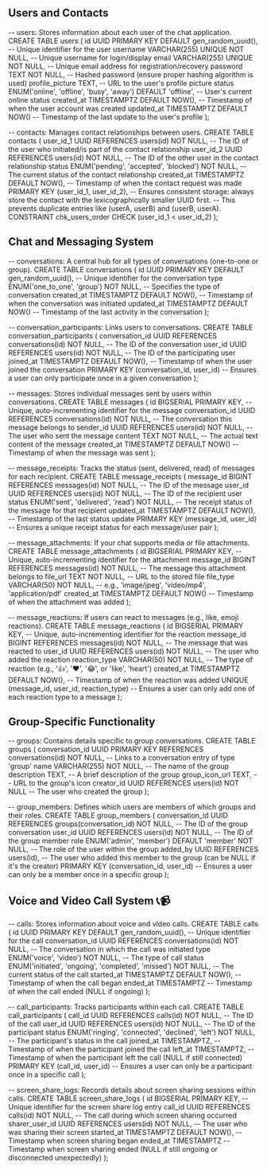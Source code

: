 ## Users and Contacts

-- users: Stores information about each user of the chat application.
CREATE TABLE users (
    id UUID PRIMARY KEY DEFAULT gen_random_uuid(), -- Unique identifier for the user
    username VARCHAR(255) UNIQUE NOT NULL, -- Unique username for login/display
    email VARCHAR(255) UNIQUE NOT NULL, -- Unique email address for registration/recovery
    password TEXT NOT NULL, -- Hashed password (ensure proper hashing algorithm is used)
    profile_picture TEXT, -- URL to the user's profile picture
    status ENUM('online', 'offline', 'busy', 'away') DEFAULT 'offline', -- User's current online status
    created_at TIMESTAMPTZ DEFAULT NOW(), -- Timestamp of when the user account was created
    updated_at TIMESTAMPTZ DEFAULT NOW() -- Timestamp of the last update to the user's profile
);

-- contacts: Manages contact relationships between users.
CREATE TABLE contacts (
    user_id_1 UUID REFERENCES users(id) NOT NULL, -- The ID of the user who initiated/is part of the contact relationship
    user_id_2 UUID REFERENCES users(id) NOT NULL, -- The ID of the other user in the contact relationship
    status ENUM('pending', 'accepted', 'blocked') NOT NULL, -- The current status of the contact relationship
    created_at TIMESTAMPTZ DEFAULT NOW(), -- Timestamp of when the contact request was made
    PRIMARY KEY (user_id_1, user_id_2),
    -- Ensures consistent storage: always store the contact with the lexicographically smaller UUID first.
    -- This prevents duplicate entries like (userA, userB) and (userB, userA).
    CONSTRAINT chk_users_order CHECK (user_id_1 < user_id_2)
);

## Chat and Messaging System
-- conversations: A central hub for all types of conversations (one-to-one or group).
CREATE TABLE conversations (
    id UUID PRIMARY KEY DEFAULT gen_random_uuid(), -- Unique identifier for the conversation
    type ENUM('one_to_one', 'group') NOT NULL, -- Specifies the type of conversation
    created_at TIMESTAMPTZ DEFAULT NOW(), -- Timestamp of when the conversation was initiated
    updated_at TIMESTAMPTZ DEFAULT NOW() -- Timestamp of the last activity in the conversation
);

-- conversation_participants: Links users to conversations.
CREATE TABLE conversation_participants (
    conversation_id UUID REFERENCES conversations(id) NOT NULL, -- The ID of the conversation
    user_id UUID REFERENCES users(id) NOT NULL, -- The ID of the participating user
    joined_at TIMESTAMPTZ DEFAULT NOW(), -- Timestamp of when the user joined the conversation
    PRIMARY KEY (conversation_id, user_id) -- Ensures a user can only participate once in a given conversation
);

-- messages: Stores individual messages sent by users within conversations.
CREATE TABLE messages (
    id BIGSERIAL PRIMARY KEY, -- Unique, auto-incrementing identifier for the message
    conversation_id UUID REFERENCES conversations(id) NOT NULL, -- The conversation this message belongs to
    sender_id UUID REFERENCES users(id) NOT NULL, -- The user who sent the message
    content TEXT NOT NULL, -- The actual text content of the message
    created_at TIMESTAMPTZ DEFAULT NOW() -- Timestamp of when the message was sent
);

-- message_receipts: Tracks the status (sent, delivered, read) of messages for each recipient.
CREATE TABLE message_receipts (
    message_id BIGINT REFERENCES messages(id) NOT NULL, -- The ID of the message
    user_id UUID REFERENCES users(id) NOT NULL, -- The ID of the recipient user
    status ENUM('sent', 'delivered', 'read') NOT NULL, -- The receipt status of the message for that recipient
    updated_at TIMESTAMPTZ DEFAULT NOW(), -- Timestamp of the last status update
    PRIMARY KEY (message_id, user_id) -- Ensures a unique receipt status for each message/user pair
);

-- message_attachments: If your chat supports media or file attachments.
CREATE TABLE message_attachments (
    id BIGSERIAL PRIMARY KEY, -- Unique, auto-incrementing identifier for the attachment
    message_id BIGINT REFERENCES messages(id) NOT NULL, -- The message this attachment belongs to
    file_url TEXT NOT NULL, -- URL to the stored file
    file_type VARCHAR(50) NOT NULL, -- e.g., 'image/jpeg', 'video/mp4', 'application/pdf'
    created_at TIMESTAMPTZ DEFAULT NOW() -- Timestamp of when the attachment was added
);

-- message_reactions: If users can react to messages (e.g., like, emoji reactions).
CREATE TABLE message_reactions (
    id BIGSERIAL PRIMARY KEY, -- Unique, auto-incrementing identifier for the reaction
    message_id BIGINT REFERENCES messages(id) NOT NULL, -- The message that was reacted to
    user_id UUID REFERENCES users(id) NOT NULL, -- The user who added the reaction
    reaction_type VARCHAR(50) NOT NULL, -- The type of reaction (e.g., '👍', '❤️', '😂', or 'like', 'heart')
    created_at TIMESTAMPTZ DEFAULT NOW(), -- Timestamp of when the reaction was added
    UNIQUE (message_id, user_id, reaction_type) -- Ensures a user can only add one of each reaction type to a message
);

## Group-Specific Functionality
-- groups: Contains details specific to group conversations.
CREATE TABLE groups (
    conversation_id UUID PRIMARY KEY REFERENCES conversations(id) NOT NULL, -- Links to a conversation entry of type 'group'
    name VARCHAR(255) NOT NULL, -- The name of the group
    description TEXT, -- A brief description of the group
    group_icon_url TEXT, -- URL to the group's icon
    creator_id UUID REFERENCES users(id) NOT NULL -- The user who created the group
);

-- group_members: Defines which users are members of which groups and their roles.
CREATE TABLE group_members (
    conversation_id UUID REFERENCES groups(conversation_id) NOT NULL, -- The ID of the group conversation
    user_id UUID REFERENCES users(id) NOT NULL, -- The ID of the group member
    role ENUM('admin', 'member') DEFAULT 'member' NOT NULL, -- The role of the user within the group
    added_by UUID REFERENCES users(id), -- The user who added this member to the group (can be NULL if it's the creator)
    PRIMARY KEY (conversation_id, user_id) -- Ensures a user can only be a member once in a specific group
);

## Voice and Video Call System 📞📹
-- calls: Stores information about voice and video calls.
CREATE TABLE calls (
    id UUID PRIMARY KEY DEFAULT gen_random_uuid(), -- Unique identifier for the call
    conversation_id UUID REFERENCES conversations(id) NOT NULL, -- The conversation in which the call was initiated
    type ENUM('voice', 'video') NOT NULL, -- The type of call
    status ENUM('initiated', 'ongoing', 'completed', 'missed') NOT NULL, -- The current status of the call
    started_at TIMESTAMPTZ DEFAULT NOW(), -- Timestamp of when the call began
    ended_at TIMESTAMPTZ -- Timestamp of when the call ended (NULL if ongoing)
);

-- call_participants: Tracks participants within each call.
CREATE TABLE call_participants (
    call_id UUID REFERENCES calls(id) NOT NULL, -- The ID of the call
    user_id UUID REFERENCES users(id) NOT NULL, -- The ID of the participant
    status ENUM('ringing', 'connected', 'declined', 'left') NOT NULL, -- The participant's status in the call
    joined_at TIMESTAMPTZ, -- Timestamp of when the participant joined the call
    left_at TIMESTAMPTZ, -- Timestamp of when the participant left the call (NULL if still connected)
    PRIMARY KEY (call_id, user_id) -- Ensures a user can only be a participant once in a specific call
);

-- screen_share_logs: Records details about screen sharing sessions within calls.
CREATE TABLE screen_share_logs (
    id BIGSERIAL PRIMARY KEY, -- Unique identifier for the screen share log entry
    call_id UUID REFERENCES calls(id) NOT NULL, -- The call during which screen sharing occurred
    sharer_user_id UUID REFERENCES users(id) NOT NULL, -- The user who was sharing their screen
    started_at TIMESTAMPTZ DEFAULT NOW(), -- Timestamp when screen sharing began
    ended_at TIMESTAMPTZ -- Timestamp when screen sharing ended (NULL if still ongoing or disconnected unexpectedly)
);
